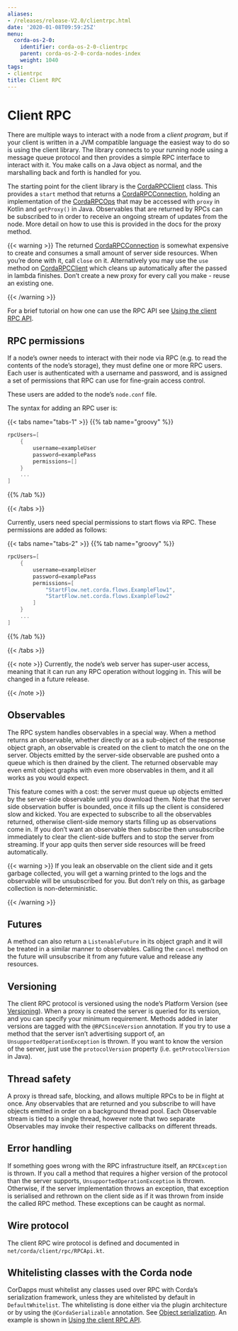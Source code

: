 ```yaml
---
aliases:
- /releases/release-V2.0/clientrpc.html
date: '2020-01-08T09:59:25Z'
menu:
  corda-os-2-0:
    identifier: corda-os-2-0-clientrpc
    parent: corda-os-2-0-corda-nodes-index
    weight: 1040
tags:
- clientrpc
title: Client RPC
---
```



# Client RPC

There are multiple ways to interact with a node from a *client program*, but if your client is written in a JVM
compatible language the easiest way to do so is using the client library. The library connects to your running
node using a message queue protocol and then provides a simple RPC interface to interact with it. You make calls
on a Java object as normal, and the marshalling back and forth is handled for you.

The starting point for the client library is the [CordaRPCClient](https://api.corda.net/api/corda-os/2.0/html/api/javadoc/net/corda/client/rpc/CordaRPCClient.html) class. This provides a `start` method that
returns a [CordaRPCConnection](https://api.corda.net/api/corda-os/2.0/html/api/javadoc/net/corda/client/rpc/CordaRPCConnection.html), holding an implementation of the [CordaRPCOps](https://api.corda.net/api/corda-os/2.0/html/api/javadoc/net/corda/core/messaging/CordaRPCOps.html) that may be accessed with `proxy`
in Kotlin and `getProxy()` in Java. Observables that are returned by RPCs can be subscribed to in order to receive
an ongoing stream of updates from the node. More detail on how to use this is provided in the docs for the proxy method.


{{< warning >}}
The returned [CordaRPCConnection](https://api.corda.net/api/corda-os/2.0/html/api/javadoc/net/corda/client/rpc/CordaRPCConnection.html) is somewhat expensive to create and consumes a small amount of
server side resources. When you’re done with it, call `close` on it. Alternatively you may use the `use`
method on [CordaRPCClient](https://api.corda.net/api/corda-os/2.0/html/api/javadoc/net/corda/client/rpc/CordaRPCClient.html) which cleans up automatically after the passed in lambda finishes. Don’t create
a new proxy for every call you make - reuse an existing one.

{{< /warning >}}


For a brief tutorial on how one can use the RPC API see [Using the client RPC API](tutorial-clientrpc-api.md).


## RPC permissions

If a node’s owner needs to interact with their node via RPC (e.g. to read the contents of the node’s storage), they
must define one or more RPC users. Each user is authenticated with a username and password, and is assigned a set of
permissions that RPC can use for fine-grain access control.

These users are added to the node’s `node.conf` file.

The syntax for adding an RPC user is:

{{< tabs name="tabs-1" >}}
{{% tab name="groovy" %}}
```groovy
rpcUsers=[
    {
        username=exampleUser
        password=examplePass
        permissions=[]
    }
    ...
]
```
{{% /tab %}}

{{< /tabs >}}

Currently, users need special permissions to start flows via RPC. These permissions are added as follows:

{{< tabs name="tabs-2" >}}
{{% tab name="groovy" %}}
```groovy
rpcUsers=[
    {
        username=exampleUser
        password=examplePass
        permissions=[
            "StartFlow.net.corda.flows.ExampleFlow1",
            "StartFlow.net.corda.flows.ExampleFlow2"
        ]
    }
    ...
]
```
{{% /tab %}}

{{< /tabs >}}

{{< note >}}
Currently, the node’s web server has super-user access, meaning that it can run any RPC operation without
logging in. This will be changed in a future release.

{{< /note >}}

## Observables

The RPC system handles observables in a special way. When a method returns an observable, whether directly or
as a sub-object of the response object graph, an observable is created on the client to match the one on the
server. Objects emitted by the server-side observable are pushed onto a queue which is then drained by the client.
The returned observable may even emit object graphs with even more observables in them, and it all works as you
would expect.

This feature comes with a cost: the server must queue up objects emitted by the server-side observable until you
download them. Note that the server side observation buffer is bounded, once it fills up the client is considered
slow and kicked. You are expected to subscribe to all the observables returned, otherwise client-side memory starts
filling up as observations come in. If you don’t want an observable then subscribe then unsubscribe immediately to
clear the client-side buffers and to stop the server from streaming. If your app quits then server side resources
will be freed automatically.


{{< warning >}}
If you leak an observable on the client side and it gets garbage collected, you will get a warning
printed to the logs and the observable will be unsubscribed for you. But don’t rely on this, as garbage collection
is non-deterministic.

{{< /warning >}}



## Futures

A method can also return a `ListenableFuture` in its object graph and it will be treated in a similar manner to
observables. Calling the `cancel` method on the future will unsubscribe it from any future value and release any resources.


## Versioning

The client RPC protocol is versioned using the node’s Platform Version (see [Versioning](versioning.md)). When a proxy is created
the server is queried for its version, and you can specify your minimum requirement. Methods added in later versions
are tagged with the `@RPCSinceVersion` annotation. If you try to use a method that the server isn’t advertising support
of, an `UnsupportedOperationException` is thrown. If you want to know the version of the server, just use the
`protocolVersion` property (i.e. `getProtocolVersion` in Java).


## Thread safety

A proxy is thread safe, blocking, and allows multiple RPCs to be in flight at once. Any observables that are returned and
you subscribe to will have objects emitted in order on a background thread pool. Each Observable stream is tied to a single
thread, however note that two separate Observables may invoke their respective callbacks on different threads.


## Error handling

If something goes wrong with the RPC infrastructure itself, an `RPCException` is thrown. If you call a method that
requires a higher version of the protocol than the server supports, `UnsupportedOperationException` is thrown.
Otherwise, if the server implementation throws an exception, that exception is serialised and rethrown on the client
side as if it was thrown from inside the called RPC method. These exceptions can be caught as normal.


## Wire protocol

The client RPC wire protocol is defined and documented in `net/corda/client/rpc/RPCApi.kt`.


## Whitelisting classes with the Corda node

CorDapps must whitelist any classes used over RPC with Corda’s serialization framework, unless they are whitelisted by
default in `DefaultWhitelist`. The whitelisting is done either via the plugin architecture or by using the
`@CordaSerializable` annotation.  See [Object serialization](serialization.md). An example is shown in [Using the client RPC API](tutorial-clientrpc-api.md).




